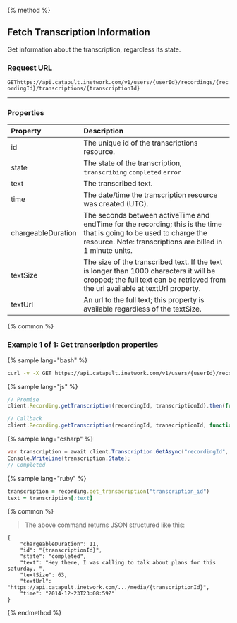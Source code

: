 {% method %}

## Fetch Transcription Information
Get information about the transcription, regardless its state.

### Request URL

<code class="get">GET</code>`https://api.catapult.inetwork.com/v1/users/{userId}/recordings/{recordingId}/transcriptions/{transcriptionId}`

---

### Properties
| Property           | Description                                                                                                                                                                       |
|:-------------------|:----------------------------------------------------------------------------------------------------------------------------------------------------------------------------------|
| id                 | The unique id of the transcriptions resource.                                                                                                                                     |
| state              | The state of the transcription, `transcribing` `completed` `error`                                                                                                                |
| text               | The transcribed text.                                                                                                                                                             |
| time               | The date/time the transcription resource was created (UTC).                                                                                                                       |
| chargeableDuration | The seconds between activeTime and endTime for the recording; this is the time that is going to be used to charge the resource. Note: transcriptions are billed in 1 minute units. |
| textSize           | The size of the transcribed text. If the text is longer than 1000 characters it will be cropped; the full text can be retrieved from the url available at textUrl property.       |
| textUrl            | An url to the full text; this property is available regardless of the textSize.                                                                                                      |

{% common %}


### Example 1 of 1: Get transcription properties

{% sample lang="bash" %}

```bash
curl -v -X GET https://api.catapult.inetwork.com/v1/users/{userId}/recordings/{recording-id}/transcriptions/{transcription-id} -u {token}:{secret} -H "Content-type: application/json"
```

{% sample lang="js" %}


```js
// Promise
client.Recording.getTranscription(recordingId, transcriptionId).then(function(transcription){});

// Callback
client.Recording.getTranscription(recordingId, transcriptionId, function(err, transcription){});
```

{% sample lang="csharp" %}

```csharp
var transcription = await client.Transcription.GetAsync("recordingId", "transcriptionId");
Console.WriteLine(transcription.State);
// Completed
```

{% sample lang="ruby" %}

```ruby
transcription = recording.get_transacription("transcription_id")
text = transcription[:text]
```

{% common %}


> The above command returns JSON structured like this:

```
{
    "chargeableDuration": 11,
    "id": "{transcriptionId}",
    "state": "completed",
    "text": "Hey there, I was calling to talk about plans for this saturday. ",
    "textSize": 63,
    "textUrl": "https://api.catapult.inetwork.com/.../media/{transcriptionId}",
    "time": "2014-12-23T23:08:59Z"
}
```
{% endmethod %}
